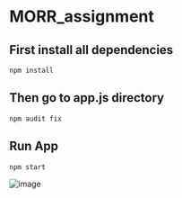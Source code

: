 # MORR_assignment

## First install all dependencies
```npm install```

## Then go to app.js directory
```npm audit fix```

## Run App
```npm start```


![image](https://user-images.githubusercontent.com/44037733/120981505-5aa8d280-c795-11eb-9bc1-0211436fe62a.png)

